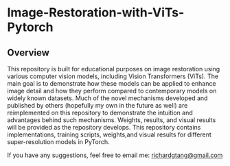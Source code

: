# Image-Restoration-with-ViTs-Pytorch

## Overview
This repository is built for educational purposes on image restoration using various computer vision models, including Vision Transformers (ViTs). The main goal is to demonstrate how these models can be applied to enhance image detail and how they perform compared to contemporary models on widely known datasets. Much of the novel mechanisms developed and published by others (hopefully my own in the future as well) are reimplemented on this repository to demonstrate the intuition and advantages behind such mechanisms. Weights, results, and visual results will be provided as the repository develops. This repository contains implementations, training scripts, weights,and visual results for different super-resolution models in PyTorch. 

If you have any suggestions, feel free to email me: richardgtang@gmail.com